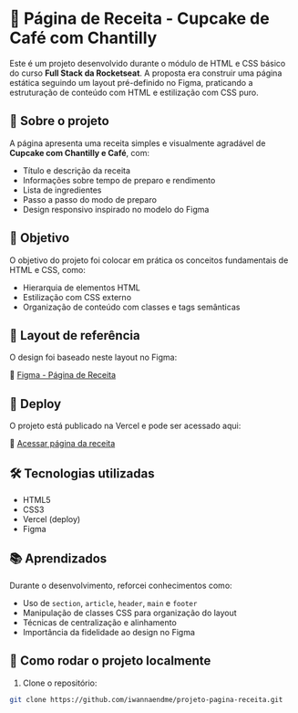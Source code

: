 # 🍰 Página de Receita - Cupcake de Café com Chantilly

Este é um projeto desenvolvido durante o módulo de HTML e CSS básico do curso **Full Stack da Rocketseat**. A proposta era construir uma página estática seguindo um layout pré-definido no Figma, praticando a estruturação de conteúdo com HTML e estilização com CSS puro.

## 🧁 Sobre o projeto

A página apresenta uma receita simples e visualmente agradável de **Cupcake com Chantilly e Café**, com:

- Título e descrição da receita
- Informações sobre tempo de preparo e rendimento
- Lista de ingredientes
- Passo a passo do modo de preparo
- Design responsivo inspirado no modelo do Figma

## 🎯 Objetivo

O objetivo do projeto foi colocar em prática os conceitos fundamentais de HTML e CSS, como:

- Hierarquia de elementos HTML
- Estilização com CSS externo
- Organização de conteúdo com classes e tags semânticas

## 🎨 Layout de referência

O design foi baseado neste layout no Figma:

🔗 [Figma - Página de Receita](https://www.figma.com/design/GBJp7o83C50vW4UJkdXdiu/P%C3%A1gina-de-receita--Community-?m=auto&t=yqHv6VSBNOZ9A6Z5-1)

## 🚀 Deploy

O projeto está publicado na Vercel e pode ser acessado aqui:

🔗 [Acessar página da receita](https://projetopaginareceita.vercel.app/)

## 🛠️ Tecnologias utilizadas

- HTML5
- CSS3
- Vercel (deploy)
- Figma 

## 📚 Aprendizados

Durante o desenvolvimento, reforcei conhecimentos como:

- Uso de `section`, `article`, `header`, `main` e `footer`
- Manipulação de classes CSS para organização do layout
- Técnicas de centralização e alinhamento
- Importância da fidelidade ao design no Figma

## 📁 Como rodar o projeto localmente

1. Clone o repositório:
```bash
git clone https://github.com/iwannaendme/projeto-pagina-receita.git
